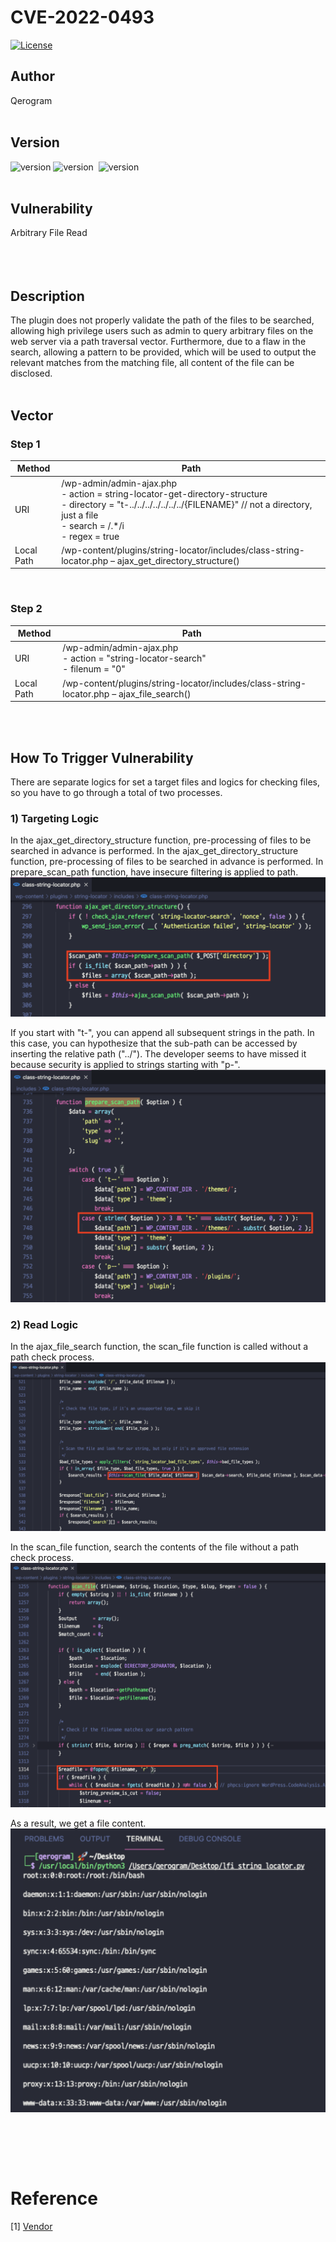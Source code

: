 # CVE-2022-0493
[![License](https://img.shields.io/badge/license-MIT-brightgreen.svg)](https://opensource.org/licenses/MIT)
<br>

## Author
Qerogram<br><br>

## Version
![version](https://img.shields.io/badge/CVSS%203.1-4.9-red) ![version](https://img.shields.io/badge/php-7.4.21-blue)&nbsp; ![version](https://img.shields.io/badge/String%20Locator-2.4.2-green)<br><br>

## Vulnerability
Arbitrary File Read<br><br>
<br><br>

## Description
The plugin does not properly validate the path of the files to be searched, allowing high privilege users such as admin to query arbitrary files on the web server via a path traversal vector. Furthermore, due to a flaw in the search, allowing a pattern to be provided, which will be used to output the relevant matches from the matching file, all content of the file can be disclosed.
<br><br>

## Vector

### Step 1
|Method|Path|
|------|---|
|URI|/wp-admin/admin-ajax.php <br/> - action = string-locator-get-directory-structure<br/> - directory = "t-../../../../../../../{FILENAME}" // not a directory, just a file<br/>- search = /.*/i <br/>- regex = true|
|Local Path|/wp-content/plugins/string-locator/includes/class-string-locator.php – ajax_get_directory_structure()|

<br/>

### Step 2
|Method|Path|
|------|---|
|URI|/wp-admin/admin-ajax.php <br/>- action = "string-locator-search"<br/>- filenum = "0"|
|Local Path|/wp-content/plugins/string-locator/includes/class-string-locator.php – ajax_file_search()|


<br><br>

## How To Trigger Vulnerability
There are separate logics for set a target files and logics for checking files, so you have to go through a total of two processes.

### 1) Targeting Logic
In the ajax_get_directory_structure function, pre-processing of files to be searched in advance is performed. In the ajax_get_directory_structure function, pre-processing of files to be searched in advance is performed. In prepare_scan_path function, have insecure filtering is applied to path.
![image](./report_img/image.png)
<br/>

If you start with "t-", you can append all subsequent strings in the path. In this case, you can hypothesize that the sub-path can be accessed by inserting the relative path ("../"). The developer seems to have missed it because security is applied to strings starting with "p-".
![image](./report_img/image2.png)


### 2) Read Logic
In the ajax_file_search function, the scan_file function is called without a path check process.
![image](./report_img/image3.png)
<br/>

In the scan_file function, search the contents of the file without a path check process.
![image](./report_img/image4.png)

As a result, we get a file content.
![image](./report_img/image5.png)
 

<br>

<br><br>
# Reference
[1] [Vendor](https://wordpress.org/plugins/string-locator/)